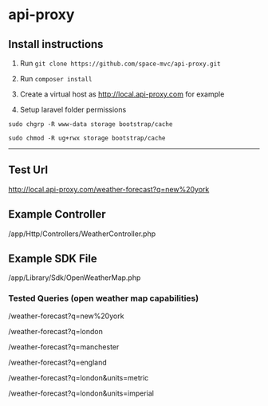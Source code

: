 # api-proxy

## Install instructions

1) Run ```git clone https://github.com/space-mvc/api-proxy.git```

2) Run ```composer install```

3) Create a virtual host as http://local.api-proxy.com for example 

4) Setup laravel folder permissions

```sudo chgrp -R www-data storage bootstrap/cache```

```sudo chmod -R ug+rwx storage bootstrap/cache```

--------------------------------------

## Test Url

http://local.api-proxy.com/weather-forecast?q=new%20york

## Example Controller 

/app/Http/Controllers/WeatherController.php

## Example SDK File

/app/Library/Sdk/OpenWeatherMap.php

### Tested Queries (open weather map capabilities)

/weather-forecast?q=new%20york

/weather-forecast?q=london

/weather-forecast?q=manchester

/weather-forecast?q=england

/weather-forecast?q=london&units=metric

/weather-forecast?q=london&units=imperial
